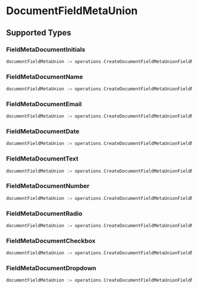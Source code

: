 # DocumentFieldMetaUnion


## Supported Types

### FieldMetaDocumentInitials

```go
documentFieldMetaUnion := operations.CreateDocumentFieldMetaUnionFieldMetaDocumentInitials(operations.FieldMetaDocumentInitials{/* values here */})
```

### FieldMetaDocumentName

```go
documentFieldMetaUnion := operations.CreateDocumentFieldMetaUnionFieldMetaDocumentName(operations.FieldMetaDocumentName{/* values here */})
```

### FieldMetaDocumentEmail

```go
documentFieldMetaUnion := operations.CreateDocumentFieldMetaUnionFieldMetaDocumentEmail(operations.FieldMetaDocumentEmail{/* values here */})
```

### FieldMetaDocumentDate

```go
documentFieldMetaUnion := operations.CreateDocumentFieldMetaUnionFieldMetaDocumentDate(operations.FieldMetaDocumentDate{/* values here */})
```

### FieldMetaDocumentText

```go
documentFieldMetaUnion := operations.CreateDocumentFieldMetaUnionFieldMetaDocumentText(operations.FieldMetaDocumentText{/* values here */})
```

### FieldMetaDocumentNumber

```go
documentFieldMetaUnion := operations.CreateDocumentFieldMetaUnionFieldMetaDocumentNumber(operations.FieldMetaDocumentNumber{/* values here */})
```

### FieldMetaDocumentRadio

```go
documentFieldMetaUnion := operations.CreateDocumentFieldMetaUnionFieldMetaDocumentRadio(operations.FieldMetaDocumentRadio{/* values here */})
```

### FieldMetaDocumentCheckbox

```go
documentFieldMetaUnion := operations.CreateDocumentFieldMetaUnionFieldMetaDocumentCheckbox(operations.FieldMetaDocumentCheckbox{/* values here */})
```

### FieldMetaDocumentDropdown

```go
documentFieldMetaUnion := operations.CreateDocumentFieldMetaUnionFieldMetaDocumentDropdown(operations.FieldMetaDocumentDropdown{/* values here */})
```

